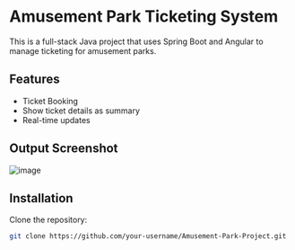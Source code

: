 # Amusement Park Ticketing System

This is a full-stack Java project that uses Spring Boot and Angular to manage ticketing for amusement parks.

## Features

- Ticket Booking
- Show ticket details as summary
- Real-time updates

## Output Screenshot
![image](https://github.com/user-attachments/assets/1438b128-366c-4be9-a834-99609d13cd90)

## Installation

Clone the repository:

```bash
git clone https://github.com/your-username/Amusement-Park-Project.git
